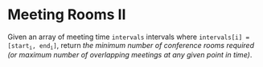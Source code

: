 # Meeting Rooms II

Given an array of meeting time `intervals` intervals where <code>intervals[i] = [start<sub>i</sub>, end<sub>i</sub>]</code>, return _the minimum number of conference rooms required (or maximum number of overlapping meetings at any given point in time)_.

